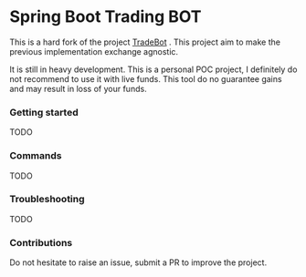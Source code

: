 # Spring Boot Trading BOT

This is a hard fork of the project [TradeBot](https://github.com/markusaksli/TradeBot) . This project aim to make the previous implementation
exchange agnostic.

It is still in heavy development. This is a personal POC project, I definitely do not recommend to use it with live funds. This tool do no guarantee gains and may result in loss of your funds.

### Getting started
TODO
### Commands
TODO
### Troubleshooting
TODO
### Contributions
Do not hesitate to raise an issue, submit a PR to improve the project.
